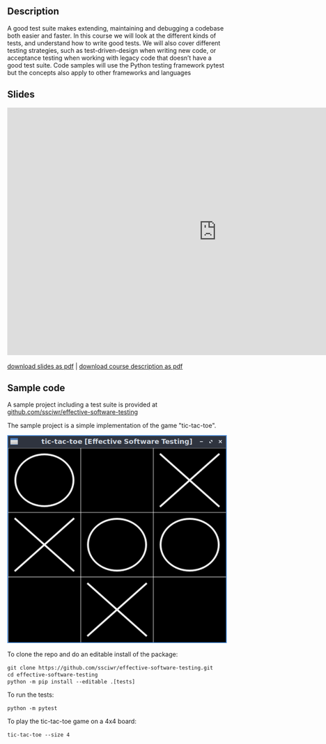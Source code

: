 ## Description

A good test suite makes extending, maintaining and debugging a codebase both easier and
faster. In this course we will look at the different kinds of tests, and understand how to write
good tests. We will also cover different testing strategies, such as test-driven-design when
writing new code, or acceptance testing when working with legacy code that doesn’t have a
good test suite. Code samples will use the Python testing framework pytest but the concepts
also apply to other frameworks and languages

## Slides

<iframe src="https://docs.google.com/presentation/d/e/2PACX-1vSqBlhIGMFkkWAiwTqUHYu6BugF846n45BPU288re_3hec6HTBLtrqWd1Xuco9aBIzCChCr4bYYYTZj/embed?start=false&loop=false&delayms=3000" frameborder="0" width="960" height="569" allowfullscreen="true" mozallowfullscreen="true" webkitallowfullscreen="true"></iframe>

[download slides as pdf](https://github.com/ssciwr/effective-software-testing/raw/main/docs/slides/slides.pdf) | [download course description as pdf](https://ssc.iwr.uni-heidelberg.de/sites/default/files/effective-software-testing.pdf)

## Sample code

A sample project including a test suite is provided at [github.com/ssciwr/effective-software-testing](https://github.com/ssciwr/effective-software-testing)

The sample project is a simple implementation of the game "tic-tac-toe".

![screenshot](assets/images/screenshot.png)

To clone the repo and do an editable install of the package:

```
git clone https://github.com/ssciwr/effective-software-testing.git
cd effective-software-testing
python -m pip install --editable .[tests]
```

To run the tests:

```
python -m pytest
```

To play the tic-tac-toe game on a 4x4 board:

```
tic-tac-toe --size 4
```
